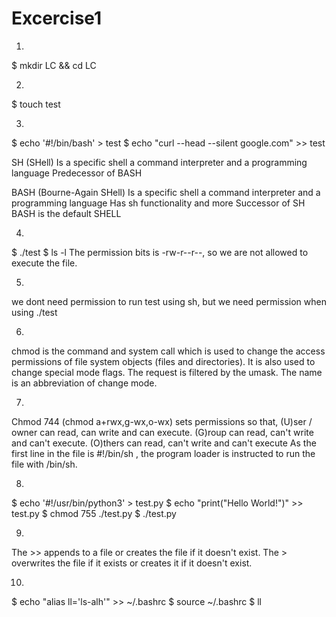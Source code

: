 # Excercise1
1.
$ mkdir LC && cd LC

2.
$ touch test

3.
$ echo '#!/bin/bash' > test
$ echo "curl --head --silent google.com" >> test

SH (SHell)
Is a specific shell
a command interpreter and a programming language
Predecessor of BASH

BASH (Bourne-Again SHell)
Is a specific shell
a command interpreter and a programming language
Has sh functionality and more
Successor of SH
BASH is the default SHELL

4.
$ ./test
$ ls -l
The permission bits is -rw-r--r--, so we are not allowed to execute the file.

5.
we dont need permission to run test using sh, but we need permission when using ./test

6.
chmod is the command and system call which is used to change the access permissions of file system objects (files and directories). It is also used to change special mode flags. The request is filtered by the umask. The name is an abbreviation of change mode.

7.
Chmod 744 (chmod a+rwx,g-wx,o-wx) sets permissions so that, (U)ser / owner can read, can write and can execute. (G)roup can read, can't write and can't execute. (O)thers can read, can't write and can't execute
As the first line in the file is #!/bin/sh , the program loader is instructed to run the file with /bin/sh.

8.
$ echo '#!/usr/bin/python3' > test.py
$ echo "print("Hello World!")" >> test.py
$ chmod 755 ./test.py
$ ./test.py

9.
The >> appends to a file or creates the file if it doesn't exist.
The > overwrites the file if it exists or creates it if it doesn't exist.

10.
$ echo "alias ll='ls-alh'" >> ~/.bashrc
$ source ~/.bashrc
$ ll
